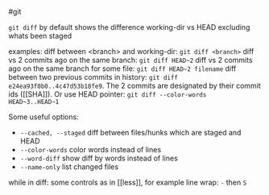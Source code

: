 #git 

`git diff`  by default shows the difference working-dir vs HEAD excluding whats been staged 

examples:
diff between <branch\> and working-dir:  `git diff <branch>`
diff vs 2 commits ago on the same branch:   `git diff HEAD~2`
diff vs 2 commits ago on the same branch for some file:   `git diff HEAD~2 filename`
diff between two previous commits in history:   `git diff e24ea93f0b0..4c47d53b18fe9`. The 2 commits are designated by their commit ids ([[SHA]]).
Or use HEAD pointer:   `git diff --color-words  HEAD~3..HEAD~1`

Some useful options:
- `--cached, --staged` diff between files/hunks which are staged and HEAD
- `--color-words`   color words instead of lines
- `--word-diff`   show diff by words instead of lines
- `--name-only`   list changed files

while in diff:
some controls as in [[less]], for example line wrap: `-` then `S`
